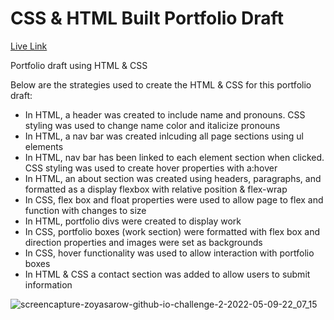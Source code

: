 # CSS & HTML Built Portfolio Draft

[Live Link](https://zoyasarow.github.io/Portfolio-Draft-1/)

Portfolio draft using HTML &amp; CSS

Below are the strategies used to create the HTML & CSS for this portfolio draft:

  * In HTML, a header was created to include name and pronouns. CSS styling was used to change name color and italicize pronouns 
  * In HTML, a nav bar was created inlcuding all page sections using ul elements
  * In HTML, nav bar has been linked to each element section when clicked. CSS styling was used to create hover properties with a:hover 
  * In HTML, an about section was created using headers, paragraphs, and formatted as a display flexbox with relative position & flex-wrap 
  * In CSS, flex box and float properties were used to allow page to flex and function with changes to size
  * In HTML, portfolio divs were created to display work 
  * In CSS, portfolio boxes (work section) were formatted with flex box and direction properties and images were set as backgrounds
  * In CSS, hover functionality was used to allow interaction with portfolio boxes
  * In HTML & CSS a contact section was added to allow users to submit information 
  
![screencapture-zoyasarow-github-io-challenge-2-2022-05-09-22_07_15](https://user-images.githubusercontent.com/101853202/167540726-061486ab-9c9a-4af1-985b-56b9ab933f4d.png)

